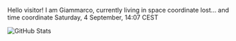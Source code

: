 Hello visitor! I am Giammarco, currently living in space coordinate lost... and time coordinate Saturday, 4 September, 14:07 CEST

![GitHub Stats](https://github-readme-stats.vercel.app/api?username=grcasanova)
